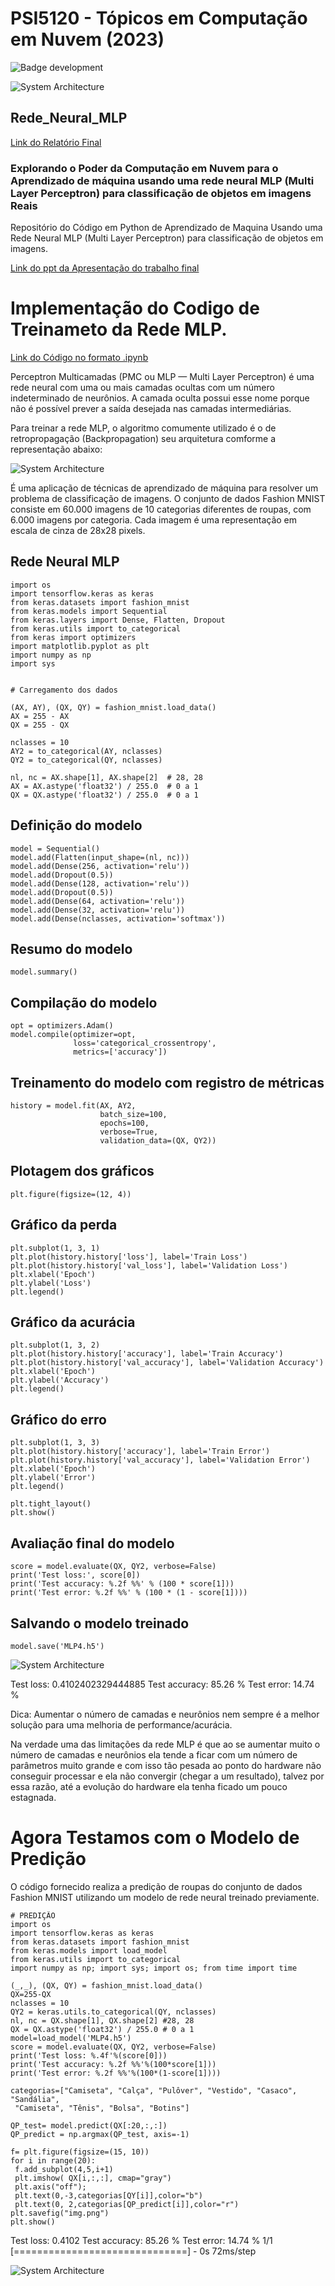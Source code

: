 # PSI5120 - Tópicos em Computação em Nuvem (2023)

![Badge development](http://img.shields.io/static/v1?label=states&message=%20Full&color=blue&style=for-the-badge)

![System Architecture](https://github.com/ruan-math/Rede_Neural_MLP/blob/main/cloud.jpg)

## Rede_Neural_MLP

[Link do Relatório Final ](https://github.com/ruan-math/Rede_Neural_MLP/blob/main/Trabalho%20final.pdf)

### Explorando o Poder da Computação em Nuvem para o Aprendizado de máquina usando uma rede neural  MLP (Multi Layer Perceptron) para classificação de objetos em imagens Reais

Repositório do Código em Python de Aprendizado de Maquina Usando uma Rede Neural MLP (Multi Layer Perceptron) para 
classificação de objetos em imagens.

[Link do ppt da Apresentação do trabalho final ](https://github.com/ruan-math/Rede_Neural_MLP/blob/main/Computa%C3%A7%C3%A3o%20em%20nuvem%20para%20aprendizado%20de%20m%C3%A1quina.pdf)

# Implementação do Codigo de Treinameto da Rede MLP.

[Link do Código no formato .ipynb ](https://github.com/ruan-math/Rede_Neural_MLP/blob/main/Treinamento__Rede_Neural_MLP.ipynb)

Perceptron Multicamadas (PMC ou MLP — Multi Layer Perceptron) é uma rede neural com uma ou mais camadas ocultas com um número indeterminado de neurônios. A camada oculta possui esse nome porque não é possível prever a saída desejada nas camadas intermediárias.

Para treinar a rede MLP, o algoritmo comumente utilizado é o de retropropagação (Backpropagation) seu arquitetura comforme a representação abaixo:

![System Architecture](https://github.com/ruan-math/Rede_Neural_MLP/blob/main/MLP.png)


É uma aplicação de técnicas de aprendizado de máquina para resolver um problema de classificação de imagens. O conjunto de dados Fashion MNIST consiste em 60.000 imagens de 10 categorias diferentes de roupas, com 6.000 imagens por categoria. Cada imagem é uma representação em escala de cinza de 28x28 pixels.

##  Rede Neural MLP
``````
import os
import tensorflow.keras as keras
from keras.datasets import fashion_mnist
from keras.models import Sequential
from keras.layers import Dense, Flatten, Dropout
from keras.utils import to_categorical
from keras import optimizers
import matplotlib.pyplot as plt
import numpy as np
import sys


# Carregamento dos dados

(AX, AY), (QX, QY) = fashion_mnist.load_data()
AX = 255 - AX
QX = 255 - QX

nclasses = 10
AY2 = to_categorical(AY, nclasses)
QY2 = to_categorical(QY, nclasses)

nl, nc = AX.shape[1], AX.shape[2]  # 28, 28
AX = AX.astype('float32') / 255.0  # 0 a 1
QX = QX.astype('float32') / 255.0  # 0 a 1
``````

## Definição do modelo
``````
model = Sequential()
model.add(Flatten(input_shape=(nl, nc)))
model.add(Dense(256, activation='relu'))
model.add(Dropout(0.5))
model.add(Dense(128, activation='relu'))
model.add(Dropout(0.5))
model.add(Dense(64, activation='relu'))
model.add(Dense(32, activation='relu'))
model.add(Dense(nclasses, activation='softmax'))
``````

## Resumo do modelo
``````
model.summary()
``````

## Compilação do modelo
``````
opt = optimizers.Adam()
model.compile(optimizer=opt,
              loss='categorical_crossentropy',
              metrics=['accuracy'])
``````

## Treinamento do modelo com registro de métricas
``````
history = model.fit(AX, AY2,
                    batch_size=100,
                    epochs=100,
                    verbose=True,
                    validation_data=(QX, QY2))
``````

## Plotagem dos gráficos
``````
plt.figure(figsize=(12, 4))
``````

## Gráfico da perda
``````
plt.subplot(1, 3, 1)
plt.plot(history.history['loss'], label='Train Loss')
plt.plot(history.history['val_loss'], label='Validation Loss')
plt.xlabel('Epoch')
plt.ylabel('Loss')
plt.legend()
``````

## Gráfico da acurácia
``````
plt.subplot(1, 3, 2)
plt.plot(history.history['accuracy'], label='Train Accuracy')
plt.plot(history.history['val_accuracy'], label='Validation Accuracy')
plt.xlabel('Epoch')
plt.ylabel('Accuracy')
plt.legend()
``````

## Gráfico do erro
``````
plt.subplot(1, 3, 3)
plt.plot(history.history['accuracy'], label='Train Error')
plt.plot(history.history['val_accuracy'], label='Validation Error')
plt.xlabel('Epoch')
plt.ylabel('Error')
plt.legend()

plt.tight_layout()
plt.show()
``````

## Avaliação final do modelo
``````
score = model.evaluate(QX, QY2, verbose=False)
print('Test loss:', score[0])
print('Test accuracy: %.2f %%' % (100 * score[1]))
print('Test error: %.2f %%' % (100 * (1 - score[1])))
``````

## Salvando o modelo treinado

``````
model.save('MLP4.h5')
``````
![System Architecture](https://github.com/ruan-math/Rede_Neural_MLP/blob/main/Resultado%20Treinamento.png)

Test loss: 0.4102402329444885
Test accuracy: 85.26 %
Test error: 14.74 %

Dica: Aumentar o número de camadas e neurônios nem sempre é a melhor solução para uma melhoria de performance/acurácia.

Na verdade uma das limitações da rede MLP é que ao se aumentar muito o número de camadas e neurônios ela tende a ficar com um número de parâmetros muito grande e com isso tão pesada ao ponto do hardware não conseguir processar e ela não convergir (chegar a um resultado), talvez por essa razão, até a evolução do hardware ela tenha ficado um pouco estagnada.

# Agora Testamos com o Modelo de Predição 

O código fornecido realiza a predição de roupas do conjunto de dados Fashion MNIST utilizando um modelo de rede neural treinado previamente.

``````
# PREDIÇÃO 
import os
import tensorflow.keras as keras
from keras.datasets import fashion_mnist
from keras.models import load_model
from keras.utils import to_categorical
import numpy as np; import sys; import os; from time import time

(_,_), (QX, QY) = fashion_mnist.load_data()
QX=255-QX
nclasses = 10
QY2 = keras.utils.to_categorical(QY, nclasses)
nl, nc = QX.shape[1], QX.shape[2] #28, 28
QX = QX.astype('float32') / 255.0 # 0 a 1
model=load_model('MLP4.h5')
score = model.evaluate(QX, QY2, verbose=False)
print('Test loss: %.4f'%(score[0]))
print('Test accuracy: %.2f %%'%(100*score[1]))
print('Test error: %.2f %%'%(100*(1-score[1])))

categorias=["Camiseta", "Calça", "Pulôver", "Vestido", "Casaco", "Sandália",
 "Camiseta", "Tênis", "Bolsa", "Botins"]

QP_test= model.predict(QX[:20,:,:])
QP_predict = np.argmax(QP_test, axis=-1)

f= plt.figure(figsize=(15, 10))
for i in range(20):
 f.add_subplot(4,5,i+1)
 plt.imshow( QX[i,:,:], cmap="gray")
 plt.axis("off");
 plt.text(0,-3,categorias[QY[i]],color="b")
 plt.text(0, 2,categorias[QP_predict[i]],color="r")
plt.savefig("img.png")
plt.show()

``````
Test loss: 0.4102
Test accuracy: 85.26 %
Test error: 14.74 %
1/1 [==============================] - 0s 72ms/step

![System Architecture](https://github.com/ruan-math/Rede_Neural_MLP/blob/main/Modelo%20Preditor.png)


